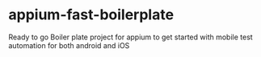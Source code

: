 # appium-fast-boilerplate
Ready to go Boiler plate project for appium to get started with mobile test automation for both android and iOS
